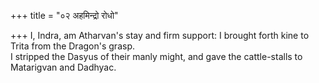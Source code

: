 +++
title = "०२ अहमिन्द्रो रोधो"

+++
I, Indra, am Atharvan's stay and firm support: I brought forth kine to Trita from the Dragon's grasp.  
     I stripped the Dasyus of their manly might, and gave the cattle-stalls to Matarigvan and Dadhyac.